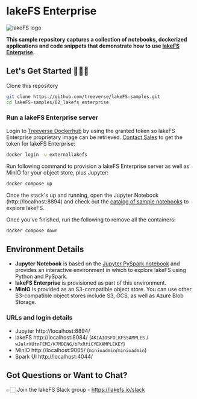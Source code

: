 # lakeFS Enterprise

![lakeFS logo](../images/logo.png)

**This sample repository captures a collection of notebooks, dockerized applications and code snippets that demonstrate how to use [lakeFS Enterprise](https://docs.lakefs.io/understand/enterprise/).**

## Let's Get Started 👩🏻‍💻

Clone this repository

```bash
git clone https://github.com/treeverse/lakeFS-samples.git
cd lakeFS-samples/02_lakefs_enterprise
```

### **Run a lakeFS Enterprise server**

Login to [Treeverse Dockerhub](https://hub.docker.com/u/treeverse) by using the granted token so lakeFS Enterprise proprietary image can be retrieved. [Contact Sales](https://lakefs.io/contact-sales/) to get the token for lakeFS Enterprise:

```bash
docker login -u externallakefs
```

Run following command to provision a lakeFS Enterprise server as well as MinIO for your object store, plus Jupyter:

```bash
docker compose up
```

Once the stack's up and running, open the Jupyter Notebook (http://localhost:8894) and check out the [catalog of sample notebooks](../00_notebooks/00_index.ipynb) to explore lakeFS. 

Once you've finished, run the following to remove all the containers: 

```bash
docker compose down
```

## Environment Details

* **Jupyter Notebook** is based on the [Jupyter PySpark notebook](https://hub.docker.com/r/jupyter/pyspark-notebook/) and provides an interactive environment in which to explore lakeFS using Python and PySpark. 
* **lakeFS Enterprise** is provisioned as part of this environment.
* **MinIO** is provided as an S3-compatible object store. You can use other S3-compatible object stores include S3, GCS, as well as Azure Blob Storage.

### URLs and login details

* Jupyter http://localhost:8894/
* lakeFS http://localhost:8084/ (`AKIAIOSFOLKFSSAMPLES` / `wJalrXUtnFEMI/K7MDENG/bPxRfiCYEXAMPLEKEY`)
* MinIO http://localhost:9005/ (`minioadmin`/`minioadmin`)
* Spark UI http://localhost:4044/

## Got Questions or Want to Chat?

👉🏻 Join the lakeFS Slack group - https://lakefs.io/slack
